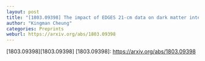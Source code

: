 ```yaml
---
layout: post
title: "[1803.09398] The impact of EDGES 21-cm data on dark matter interactions"
author: "Kingman Cheung"
categories: Preprints
weburl: https://arxiv.org/abs/1803.09398
---
```


[1803.09398][1803.09398]
[1803.09398]: https://arxiv.org/abs/1803.09398
